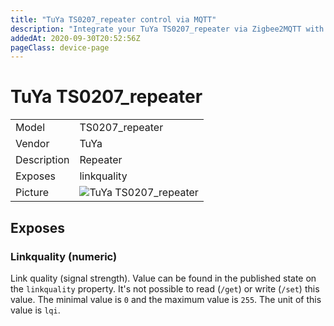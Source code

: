 ```yaml
---
title: "TuYa TS0207_repeater control via MQTT"
description: "Integrate your TuYa TS0207_repeater via Zigbee2MQTT with whatever smart home infrastructure you are using without the vendors bridge or gateway."
addedAt: 2020-09-30T20:52:56Z
pageClass: device-page
---
```


<!-- !!!! -->
<!-- ATTENTION: This file is auto-generated through docgen! -->
<!-- You can only edit the "Notes"-Section between the two comment lines "Notes BEGIN" and "Notes END". -->
<!-- Do not use h1 or h2 heading within "## Notes"-Section. -->
<!-- !!!! -->

# TuYa TS0207_repeater

|     |     |
|-----|-----|
| Model | TS0207_repeater  |
| Vendor  | TuYa  |
| Description | Repeater |
| Exposes | linkquality |
| Picture | ![TuYa TS0207_repeater](https://www.zigbee2mqtt.io/images/devices/TS0207_repeater.jpg) |


<!-- Notes BEGIN: You can edit here. Add "## Notes" headline if not already present. -->


<!-- Notes END: Do not edit below this line -->



## Exposes

### Linkquality (numeric)
Link quality (signal strength).
Value can be found in the published state on the `linkquality` property.
It's not possible to read (`/get`) or write (`/set`) this value.
The minimal value is `0` and the maximum value is `255`.
The unit of this value is `lqi`.

